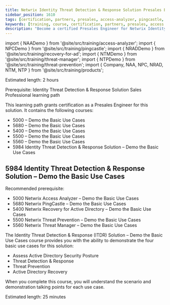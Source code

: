 ```yaml
---
title: Netwrix Identity Threat Detection & Response Solution Presales Enagineer
sidebar_position: 1610
tags: [certification, partners, presales, access-analyzer, pingcastle, recovery-for-active-directory, threat-manager, threat-prevention, ITDR]
keywords: [training, course, certification, partners, presales, access analyzer, pingcastle, recovery for active directory, threat manager, threat prevention, itdr]
description: "Become a certified Presales Engineer for Netwrix Identity Threat Detection & Response"
---
```


import { NAADemo } from '@site/src/training/access-analyzer';
import { NPCDemo } from '@site/src/training/pingcastle';
import { NRADDemo } from '@site/src/training/recovery-for-ad';
import { NTMDemo } from '@site/src/training/threat-manager';
import { NTPDemo } from '@site/src/training/threat-prevention';
import { Company, NAA, NPC, NRAD, NTM, NTP } from '@site/src/training/products';


Estimated length: 2 hours

Prerequisite: <Company /> Identity Threat Detection & Response Solution Sales Professional learning path

This learning path grants <Company /> certification as a Presales Engineer for this solution. It contains the following courses:

* 5000 <NAA /> – Demo the Basic Use Cases
* 5680 <NPC /> – Demo the Basic Use Cases
* 5400 <NRAD /> – Demo the Basic Use Cases
* 5500 <NTP /> – Demo the Basic Use Cases
* 5560 <NTM /> – Demo the Basic Use Cases
* 5984 <Company /> Identity Threat Detection & Response Solution – Demo the Basic Use Cases

<NAADemo />

<NPCDemo />

<NRADDemo />

<NTPDemo />

<NTMDemo />

## 5984 <Company /> Identity Threat Detection & Response Solution – Demo the Basic Use Cases

Recommended prerequisite:

* 5000 Netwrix Access Analyzer – Demo the Basic Use Cases
* 5680 Netwrix PingCastle – Demo the Basic Use Cases
* 5400 Netwrix Recovery for Active Directory – Demo the Basic Use Cases
* 5500 Netwrix Threat Prevention – Demo the Basic Use Cases
* 5560 Netwrix Threat Manager – Demo the Basic Use Cases

The Identity Threat Detection & Response (ITDR) Solution – Demo the Basic Use Cases course provides you with the ability to demonstrate the four basic use cases for this solution:

* Assess Active Directory Security Posture
* Threat Detection & Response
* Threat Prevention
* Active Directory Recovery

When you complete this course, you will understand the scenario and demonstration talking points for each use case.

Estimated length: 25 minutes
